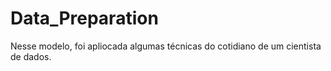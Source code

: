 # Data_Preparation
Nesse modelo, foi apliocada algumas técnicas do cotidiano de um cientista de dados.

